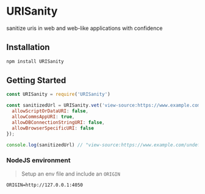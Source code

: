 # URISanity
sanitize uris in web and web-like applications with confidence

## Installation

```bash
npm install URISanity
```

## Getting Started

```js
const URISanity = require('URISanity')

const sanitizedUrl = URISanity.vet('view-source:https://www.example.com/undefined', {
  allowScriptOrDataURI: false,
  allowCommsAppURI: true,
  allowDBConnectionStringURI: false,
  allowBrowserSpecificURI: false
});

console.log(sanitizedUrl) // "view-source:https://www.example.com/undefined"
```

### NodeJS environment
>Setup an env file and include an `ORIGIN`
```.env
ORIGIN=http://127.0.0.1:4050
```
